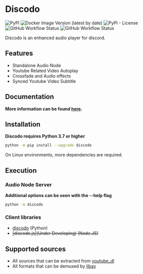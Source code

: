 # Discodo

![PyPI](https://img.shields.io/pypi/v/discodo?logo=pypi)
![Docker Image Version (latest by date)](https://img.shields.io/docker/v/kijk2869/discodo?arch=amd64&label=docker&logo=docker&sort=date)
![PyPI - License](https://img.shields.io/pypi/l/discodo)
![GitHub Workflow Status](https://img.shields.io/github/workflow/status/kijk2869/discodo/Python%20application?logo=github)
![GitHub Workflow Status](https://img.shields.io/github/workflow/status/kijk2869/discodo/Upload%20Python%20Package?label=release&logo=pypi)


Discodo is an enhanced audio player for discord.

## Features

* Standalone Audio Node
* Youtube Related Video Autoplay
* Crossfade and Audio effects
* Synced Youtube Video Subtitle

## Documentation

**More information can be found [here](./docs).**

## Installation

**Discodo requires Python 3.7 or higher**

```sh
python -m pip install --upgrade discodo
```

On Linux environments, more dependencies are required.

## Execution

### Audio Node Server

**Additional options can be seen with the --help flag**

```sh
python -m discodo
```

### Client libraries

* [discodo](https://github.com/kijk2869/discodo) (Python)
* ~~[discodo.js](Under Developing) (Node.JS)~~

## Supported sources

+ All sources that can be extracted from [youtube_dl](https://github.com/ytdl-org/youtube-dl)
+ All formats that can be demuxed by [libav](https://libav.org/)
